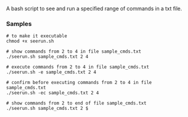 A bash script to see and run a specified range of commands in a txt file.

### Samples

```
# to make it executable
chmod +x seerun.sh

# show commands from 2 to 4 in file sample_cmds.txt
./seerun.sh sample_cmds.txt 2 4

# execute commands from 2 to 4 in file sample_cmds.txt
./seerun.sh -e sample_cmds.txt 2 4

# confirm before executing commands from 2 to 4 in file sample_cmds.txt
./seerun.sh -ec sample_cmds.txt 2 4

# show commands from 2 to end of file sample_cmds.txt
./seerun.sh sample_cmds.txt 2 $
```
